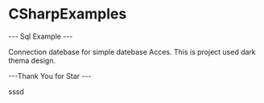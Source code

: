 # CSharpExamples

--- Sql Example ---

Connection datebase for simple datebase Acces. This is project used dark thema design. 

---Thank You for Star --- 

sssd
